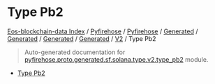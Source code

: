 # Type Pb2

[Eos-blockchain-data Index](../../../../../../../README.md#eos-blockchain-data-index) /
[Pyfirehose](../../../../../../index.md#pyfirehose) /
[Pyfirehose](../../../../../../index.md#pyfirehose) /
[Generated](../../../../index.md#generated) /
[Generated](../../../../index.md#generated) /
[Generated](../../../../index.md#generated) /
[Generated](../../../../index.md#generated) /
[V2](./index.md#v2) /
Type Pb2

> Auto-generated documentation for [pyfirehose.proto.generated.sf.solana.type.v2.type_pb2](https://github.com/Krow10/eos-blockchain-data/blob/main/pyfirehose/proto/generated/sf/solana/type/v2/type_pb2.py) module.

- [Type Pb2](#type-pb2)
